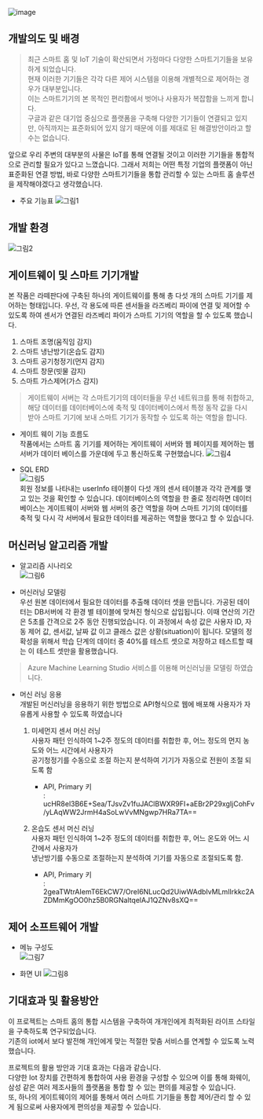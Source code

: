 ![image](https://user-images.githubusercontent.com/61786235/106914836-bf511380-6748-11eb-8029-adfc819c6bcb.png)

## 개발의도 및 배경
> 최근 스마트 홈 및 IoT 기술이 확산되면서 가정마다 다양한 스마트기기들을 보유하게 되었습니다.     
현재 이러한 기기들은 각각 다른 제어 시스템을 이용해 개별적으로 제어하는 경우가 대부분입니다.                
이는 스마트기기의 본 목적인 편리함에서 벗어나  사용자가 복잡함을 느끼게 합니다.                 
구글과 같은 대기업 중심으로 플랫폼을 구축해 다양한 기기들이 연결되고 있지만, 아직까지는 표준화되어 있지 않기 때문에 이를 제대로 된 해결방안이라고 할 수는 없습니다.         

앞으로 우리 주변의 대부분의 사물은 IoT를 통해 연결될 것이고 이러한 기기들을 통합적으로 관리할 필요가 있다고 느꼈습니다. 그래서 저희는 어떤 특정 기업의 플랫폼이 아닌 표준화된 연결 방법, 
바로 다양한 스마트기기들을 통합 관리할 수 있는 스마트 홈 솔루션을 제작해야겠다고 생각했습니다.


- 주요 기능표
![그림1](https://user-images.githubusercontent.com/61786235/106915787-c7f61980-6749-11eb-837b-f5ca9742e307.png)


## 개발 환경
![그림2](https://user-images.githubusercontent.com/61786235/106916104-27ecc000-674a-11eb-852b-f735519b711c.png)

## 게이트웨이 및 스마트 기기개발
본 작품은 라떼판다에 구축된 하나의 게이트웨이를 통해 총 다섯 개의 스마트 기기를 제어하는 형태입니다. 
우선, 각 용도에 따른 센서들을 라즈베리 파이에 연결 및 제어할 수 있도록 하여 센서가 연결된 라즈베리 파이가 스마트 기기의 역할을 할 수 있도록 했습니다.

  1. 스마트 조명(움직임 감지)
  2. 스마트 냉난방기(온습도 감지)
  3. 스마트 공기청정기(먼지 감지)
  4. 스마트 창문(빗물 감지)
  5. 스마트 가스제어(가스 감지)
  
> 게이트웨이 서버는 각 스마트기기의 데이터들을 무선 네트워크를 통해 취합하고, 해당 데이터를 데이터베이스에 축적 및 데이터베이스에서 특정 동작 값을 다시 받아 스마트 기기에 보내 스마트 기기가 동작할 수 있도록 하는 역할을 합니다. 

- 게이트 웨이 기능 흐름도           
작품에서는 스마트 홈 기기를 제어하는 게이트웨이 서버와 웹 페이지를 제어하는 웹 서버가 데이터 베이스를 가운데에 두고 통신하도록 구현했습니다.
![그림4](https://user-images.githubusercontent.com/61786235/106917008-2bcd1200-674b-11eb-8d07-8522b2bc842d.png)

- SQL ERD             
![그림5](https://user-images.githubusercontent.com/61786235/106917248-6cc52680-674b-11eb-9d03-80268c9a34fb.png)                
회원 정보를 나타내는 userInfo 테이블이 다섯 개의 센서 테이블과 각각 관계를 맺고 있는 것을 확인할 수 있습니다. 데이터베이스의 역할을 한 줄로 정리하면 데이터베이스는 게이트웨이 서버와 웹 서버의 중간 역할을 하며 스마트 기기의 데이터를 축적 및 다시 각 서버에서 필요한 데이터를 제공하는 역할을 했다고 할 수 있습니다.

## 머신러닝 알고리즘 개발
- 알고리즘 시나리오         
![그림6](https://user-images.githubusercontent.com/61786235/106917684-d8a78f00-674b-11eb-90d6-f49ff1433505.png)       

- 머신러닝 모델링    
우선 원본 데이터에서 필요한 데이터를 추출해 데이터 셋을 만듭니다. 
가공된 데이터는 DB서버에 각 환경 별 테이블에 맞쳐진 형식으로 삽입됩니다. 
이때 연산의 기간은 5초를 간격으로 2주 동안 진행되었습니다. 
이 과정에서 속성 값은 사용자 ID, 자동 제어 값, 센서값, 날짜 값 이고 클래스 값은 상황(situation)이 됩니다. 
모델의 정확성을 위해서 학습 단계의 데이터 중  40%를 테스트 셋으로 저장하고 테스트할 때는 이 테스트 셋만을 활용했습니다.
> Azure Machine Learning Studio 서비스를 이용해 머신러닝을 모델링 하였습니다. 



- 머신 러닝 응용         
개발된 머신러닝을 응용하기 위한 방법으로  API형식으로 웹에 배포해 사용자가 자유롭게 사용할 수 있도록 하였습니다
    1. 미세먼지 센서 머신 러닝  
        사용자 패턴 인식하여 1~2주 정도의 데이터를 취합한 후, 어느 정도의 먼지 농도와 어느 시간에서 사용자가            
        공기청정기를 수동으로 조절 하는지 분석하여 기기가 자동으로 전원이 조절 되도록 함 
        * API, Primary 키               
        : ucHR8el3B6E+Sea/TJsvZv1fuJAClBWXR9FI+aEBr2P29xgIjCohFv/yLAqWW2JrmH4aSoLwVvMNgwp7HRa7TA==                     

    2. 온습도 센서 머신 러닝       
        사용자 패턴 인식하여 1~2주 정도의 데이터를 취합한 후, 어느 온도와 어느 시간에서 사용자가         
        냉난방기를 수동으로 조절하는지 분석하여 기기를 자동으로 조절되도록 함.     
        * API, Primary 키               
        : 2geaTWtrAIemT6EkCW7/OreI6NLucQd2UiwWAdbIvMLmlIrkkc2AZDMmKgOO0hz5B0RGNaltqelAJ1QZNv8sXQ==                 



## 제어 소프트웨어 개발
- 메뉴 구성도     
![그림7](https://user-images.githubusercontent.com/61786235/106919306-60da6400-674d-11eb-8afd-c5f6c7491136.png)

- 화면 UI
![그림8](https://user-images.githubusercontent.com/61786235/106919483-87989a80-674d-11eb-82f9-a8472eba686b.png)



## 기대효과 및 활용방안    
이 프로젝트는 스마트 홈의 통합 시스템을 구축하여 개개인에게 최적화된 라이프 스타일을 구축하도록 연구되었습니다.      
기존의 iot에서 보다 발전해 개인에게 맞는 적절한 맞춤 서비스를 연계할 수 있도록 노력했습니다.    

프로젝트의 활용 방안과 기대 효과는 다음과 같습니다.      
다양한 Iot 장치를 간편하게 통합하여 사용 환경을 구성할 수 있으며 이를 통해 화웨이, 삼성 같은 여러 제조사들의 플랫폼을 통합 할 수 있는 편의를 제공할 수 있습니다.     
또, 하나의 게이트웨이의 제어를 통해서 여러 스마트 기기들을 통합 제어/관리 할 수 있게 됨으로써 사용자에게 편의성을 제공할 수 있습니다.

